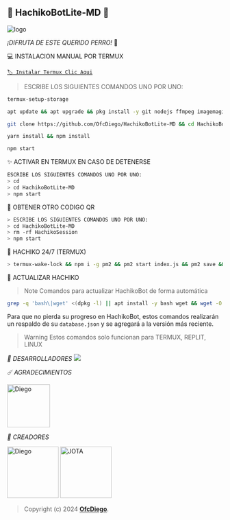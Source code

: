 ## 🐶 HachikoBotLite-MD 🐶

![logo](https://telegra.ph/file/f3b56b90b1725b62cd5d8.jpg)

*¡DIFRUTA DE ESTE QUERIDO PERRO!* 🐶


💻 INSTALACION MANUAL POR TERMUX

[`🏷 Instalar Termux Clic Aqui`](https://www.mediafire.com/file/3hsvi3xkpq3a64o/termux_118.apk/file)

> ESCRIBE LOS SIGUIENTES COMANDOS UNO POR UNO:

```bash
termux-setup-storage
```
```bash
apt update && apt upgrade && pkg install -y git nodejs ffmpeg imagemagick yarn
```
```bash
git clone https://github.com/OfcDiego/HachikoBotLite-MD && cd HachikoBotLite-MD
```
```bash
yarn install && npm install
```
```bash
npm start
```

✨️ ACTIVAR EN TERMUX EN CASO DE DETENERSE
```bash
ESCRIBE LOS SIGUIENTES COMANDOS UNO POR UNO:
> cd 
> cd HachikoBotLite-MD
> npm start
```

🌻 OBTENER OTRO CODIGO QR
```bash
> ESCRIBE LOS SIGUIENTES COMANDOS UNO POR UNO:
> cd HachikoBotLite-MD
> rm -rf HachikoSession
> npm start
```

💖 HACHIKO 24/7 (TERMUX)
```bash
> termux-wake-lock && npm i -g pm2 && pm2 start index.js && pm2 save && pm2 logs 
```

🐶 ACTUALIZAR HACHIKO 
> Note Comandos para actualizar HachikoBot de forma automática
```bash
grep -q 'bash\|wget' <(dpkg -l) || apt install -y bash wget && wget -O - https://raw.githubusercontent.com/OfcDiego/HachikoBotLite-MD/master/update.sh | bash
```
Para que no pierda su progreso en HachikoBot, estos comandos realizarán un respaldo de su `database.json` y se agregará a la versión más reciente.

> Warning Estos comandos solo funcionan para TERMUX, REPLIT, LINUX

*🌟 DESARROLLADORES*
<a href="https://github.com/OfcDiego/HachikoBotLite-MD/graphs/contributors">
<img src="https://contrib.rocks/image?repo=OfcDiego/HachikoBotLite-MD" /> 
</a>

*☄️ AGRADECIMIENTOS*

<a
href="https://github.com/BrunoSobrino"><img src="https://telegra.ph/file/560191203b6749133bcf4.jpg" width="100" height="100" alt="Diego"/></a>

*👑 CREADORES*

<a
href="https://github.com/OfcDiego"><img src="https://telegra.ph/file/f3b56b90b1725b62cd5d8.jpg" width="120" height="120" alt="Diego"/></a> <a
href="https://github.com/HACHEJOTA"><img src="https://telegra.ph/file/3fae4e0f050e47db4bbf0.jpg" width="120" height="120" alt="JOTA"/></a>
> Copyright (c) 2024 **[OfcDiego](https://github.com/OfcDiego/HachikoBotLite-MD)**.
